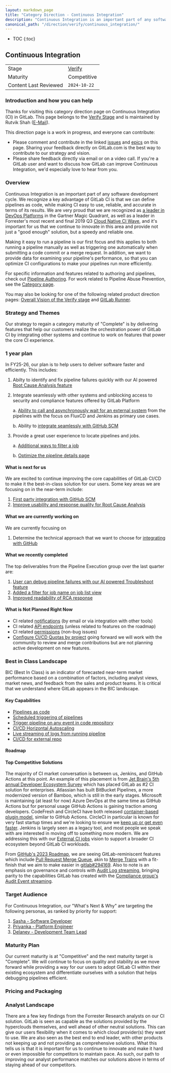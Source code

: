 ```yaml
---
layout: markdown_page
title: "Category Direction - Continuous Integration"
description: "Continuous Integration is an important part of any software development pipeline. It must be easy to use, reliable, and accurate. Learn more here!"
canonical_path: "/direction/verify/continuous_integration/"
---
```


- TOC
{:toc}

## Continuous Integration

| | |
| --- | --- |
| Stage | [Verify](/direction/verify/) |
| Maturity | Competitive|
| Content Last Reviewed | `2024-10-22` |


### Introduction and how you can help

Thanks for visiting this category direction page on Continuous Integration (CI) in GitLab. This page belongs to the [Verify Stage](https://handbook.gitlab.com/handbook/product/categories/#verify-stage) and is maintained by Rutvik Shah ([E-Mail](mailto:<rutshah@gitlab.com>)).

This direction page is a work in progress, and everyone can contribute:

- Please comment and contribute in the linked [issues](https://gitlab.com/groups/gitlab-org/-/issues/?scope=all&utf8=%E2%9C%93&state=opened&label_name%5B%5D=Category%3AContinuous%20Integration) and [epics](https://gitlab.com/groups/gitlab-org/-/epics?state=opened&page=1&sort=start_date_desc&label_name[]=Category:Continuous+Integration) on this page. Sharing your feedback directly on GitLab.com is the best way to contribute to our strategy and vision.
- Please share feedback directly via email or on a video call. If you're a GitLab user and want to discuss how GitLab can improve Continuous Integration, we'd especially love to hear from you.

### Overview

Continuous Integration is an important part of any software development cycle. We recognize a key advantage of GitLab CI is that we can define pipelines as code, while making CI easy to use, reliable, and accurate in terms of its results. We are very proud that we are recognized as [a leader in DevOps Platforms](https://about.gitlab.com/gartner-magic-quadrant) in the Gartner Magic Quadrant, as well as a leader in Forrester's most recent and final 2019 Q3 [Cloud Native CI Wave](https://about.gitlab.com/press/releases/2019-09-20-gitlab-named-cloud-native-continuous-integration-tools-leader/), and it's important for us that we continue to innovate in this area and provide not just a "good enough" solution, but a speedy and reliable one.

Making it easy to run a pipeline is our first focus and this applies to both running a pipeline manually as well as triggering one automatically when submitting a code commit or a merge request. In addition, we want to provide data for examining your pipeline's performance, so that you can optimize CI configurations to make your pipelines run more efficiently.

For specific information and features related to authoring and pipelines, check out [Pipeline Authoring](/direction/verify/pipeline_composition/). For work related to Pipeline Abuse Prevention, see the [Category page](https://about.gitlab.com/direction/software_supply_chain_security/anti-abuse/instance_resiliency/).

You may also be looking for one of the following related product direction pages: [Overall Vision of the Verify stage](/direction/ops/#verify) and [GitLab Runner](/direction/verify/runner_core/).


### Strategy and Themes

Our strategy to regain a category maturity of "Complete" is by delivering features that help our customers realize the orchestration power of GitLab CI by integrating other systems and continue to work on features that power the core CI experience.

### 1 year plan
In FY25-26, our plan is to help users to deliver software faster and efficiently. This includes:

1. Abilty to identify and fix pipeline failures quickly with our AI powered [Root Cause Analysis feature](https://gitlab.com/groups/gitlab-org/-/epics/14457)
2. Integrate seamlessly with other systems and unblocking access to security and compliance features offered by GitLab Platform

     a. [Ability to call and asynchronously wait for an external system](https://gitlab.com/groups/gitlab-org/-/epics/10866) from the pipelines with the focus on FluxCD and Jenkins as primary use cases.
     
     b. Ability to [integrate seamlessly with GitHub SCM](https://gitlab.com/groups/gitlab-org/-/epics/13806)
3. Provide a great user experience to locate pipelines and jobs.

     a. [Additional ways to filter a job](https://gitlab.com/groups/gitlab-org/-/epics/6690)

     b. [Optimize the pipeline details page](https://gitlab.com/groups/gitlab-org/-/epics/14919)
     

#### What is next for us

<!-- This is a 3 month look ahead for the next iteration that you have planned for the category. This section must provide links to issues or
or to [epics](https://handbook.gitlab.com/handbook/product/product-processes/#epics-for-a-single-iteration) that are scoped to a single iteration. Please do not link to epics encompass a vision that is a longer horizon and don't lay out an iteration plan. -->
We are excited to continue improving the core capabilities of GitLab CI/CD to make it the best-in-class solution for our users. Some key areas we are focusing on in the near-term include:

1. [First party integration with GitHub SCM](https://gitlab.com/groups/gitlab-org/-/epics/13806)
2. [Improve usability and response quality for Root Cause Analysis](https://gitlab.com/groups/gitlab-org/-/epics/14815)

#### What we are currently working on
<!-- Scoped to the current month. This section can contain the items that you choose to highlight on the kickoff call. Only link to issues, not Epics.  -->

We are currently focusing on 
1. Determine the technical approach that we want to choose for [integrating with GitHub](https://gitlab.com/gitlab-org/gitlab/-/issues/460503)

#### What we recently completed
<!-- Lookback limited to 3 months. Link to the relevant issues or release post items. -->

The top deliverables from the Pipeline Execution group over the last quarter are:
1. [User can debug pipeline failures with our AI powered Troubleshoot feature](https://docs.gitlab.com/ee/user/gitlab_duo_chat/examples.md#troubleshoot-failed-cicd-jobs-with-root-cause-analysis)
2. [Added a filter for job name on job list view](https://gitlab.com/gitlab-org/gitlab/-/issues/387547)
3. [Improved readability of RCA response](https://gitlab.com/gitlab-org/gitlab/-/issues/473333)

#### What is Not Planned Right Now

- CI related [notifications](https://gitlab.com/groups/gitlab-org/-/issues?label_name%5B%5D=notifications&label_name[]=group%3A%3Apipeline%20execution) (by email or via integration with other tools)
- CI related [API endpoints](https://gitlab.com/gitlab-org/gitlab/-/issues?label_name%5B%5D=api&label_name%5B%5D=group%3A%3Apipeline+execution&state=opened) (unless related to features on the roadmap)
- CI related [permissions](https://gitlab.com/gitlab-org/gitlab/-/issues?scope=all&utf8=%E2%9C%93&state=opened&label_name[]=CI%20permissions&label_name[]=group%3A%3Apipeline%20execution&not[label_name][]=bug) (non-bug issues)
- [Configure CI/CD Quotas by project](https://gitlab.com/gitlab-org/gitlab/-/issues/357760) going forward we will work with the community to review and merge contributions but are not planning active development on new features.


### Best in Class Landscape

BIC (Best In Class) is an indicator of forecasted near-term market performance based on a combination of factors, including analyst views, market news, and feedback from the sales and product teams. It is critical that we understand where GitLab appears in the BIC landscape.

#### Key Capabilities

* [Pipelines as code](https://about.gitlab.com/solutions/continuous-integration/)
* [Scheduled triggering of pipelines](https://docs.gitlab.com/ee/ci/pipelines/schedules.html)
* [Trigger pipeline on any event in code repository](https://docs.gitlab.com/ee/ci/triggers/)
* [CI/CD Horizontal Autoscaling](https://docs.gitlab.com/runner/configuration/autoscale.html#overview)
* [Live streaming of logs from running pipeline](https://docs.gitlab.com/ee/ci/jobs/#expand-and-collapse-job-log-sections)
* [CI/CD for external repo](https://docs.gitlab.com/ee/ci/ci_cd_for_external_repos/)

#### Roadmap
<!-- Key deliverables we're focusing on to build a BIC solution. List the epics by title and link to the epic in GitLab. Minimize additional description here so that the epics can remain the SSOT. This may be duplicative to the 1 year section however for some categories the key deliverables required to become the BIC solution will extend beyond one year and we want to capture all of the gaps. Moreover, the 1 year section may contain work that is not directly related to closing gaps if we are already the BIC or if we are differentiating ourselves.-->


#### Top Competitive Solutions

The majority of CI market conversation is between us, Jenkins, and GitHub Actions at this point. An example of this placement is from [Jet Brain's 5th annual Developer Ecosystem Survey](https://www.jetbrains.com/lp/devecosystem-2021/) which has placed GitLab as #2 CI solution for enterprises. Atlassian has built BitBucket Pipelines, a more modernized version of Bamboo, which is still in the early stages. Microsoft is maintaining (at least for now) Azure DevOps at the same time as GitHub Actions but for personal usage GitHub Actions is gaining traction among developers. CodeFresh and CircleCI have both released [container-based plugin model](https://steps.codefresh.io/), similar to GitHub Actions. CircleCI in particular is known for very fast startup times and we're looking to ensure we [keep up or get even faster](https://gitlab.com/groups/gitlab-org/-/epics/7290). Jenkins is largely seen as a legacy tool, and most people we speak with are interested in moving off to something more modern. We are addressing this with our [External CI jobs](https://gitlab.com/groups/gitlab-org/-/epics/10866) vision to support a broader CI ecosystem beyond GitLab CI workloads. 

From [GitHub's 2023 Roadmap](https://github.com/orgs/github/projects/4247), we are seeing GitLab-reminiscent features which include [Pull Request Merge Queue](https://github.com/github/roadmap/issues/370), akin to [Merge Trains](https://docs.gitlab.com/ee/ci/pipelines/merge_trains.html) with a fit-finish that we aim to make easier in [gitlab#294169](https://gitlab.com/gitlab-org/gitlab/-/issues/294169). Also to note is an emphasis on governance and controls with [Audit Log streaming](https://github.com/github/roadmap/issues/344), bringing parity to the capabilities GitLab has created with the [Compliance group's Audit Event streaming](https://docs.gitlab.com/ee/administration/audit_event_streaming.html).


### Target Audience

For Continuous Integration, our "What's Next & Why" are targeting the following personas, as ranked by priority for support:

1. [Sasha - Software Developer](https://handbook.gitlab.com/handbook/product/personas/#sasha-software-developer)
1. [Priyanka - Platform Engineer](https://handbook.gitlab.com/handbook/product/personas/#priyanka-platform-engineer)
1. [Delaney - Development Team Lead](https://handbook.gitlab.com/handbook/product/personas/#delaney-development-team-lead)

### Maturity Plan

Our current maturity is at "Competitive" and the next maturity target is "Complete". We will continue to focus on quality and stability as we move forward while providing a way for our users to adopt GitLab CI within their existing ecosystem and differentiate ourselves with a solution that helps debugging pipelines efficient. 

### Pricing and Packaging
<!--
-->

### Analyst Landscape

There are a few key findings from the Forrester Research analysts on our CI solution. GitLab is seen as capable as the solutions provided by the hyperclouds themselves, and well ahead of other neutral solutions. This can give our users flexibility when it comes to which cloud provider(s) they want to use. We are also seen as the best end to end leader, with other products  not keeping up and not providing as comprehensive solutions. What this tells us is that it is important for us to continue to innovate and make it hard or even impossible for competitors to maintain pace. As such, our path to improving our analyst performance matches our solutions above in terms of staying ahead of our competitors.

